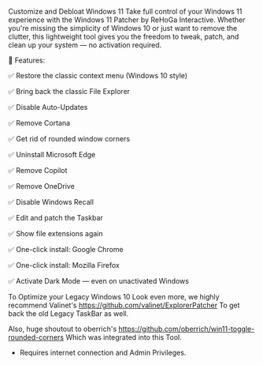 Customize and Debloat Windows 11
Take full control of your Windows 11 experience with the Windows 11 Patcher by ReHoGa Interactive. Whether you're missing the simplicity of Windows 10 or just want to remove the clutter, this lightweight tool gives you the freedom to tweak, patch, and clean up your system — no activation required.

🔧 Features:

✅ Restore the classic context menu (Windows 10 style)

✅ Bring back the classic File Explorer

✅ Disable Auto-Updates

✅ Remove Cortana

✅ Get rid of rounded window corners

✅ Uninstall Microsoft Edge

✅ Remove Copilot

✅ Remove OneDrive

✅ Disable Windows Recall

✅ Edit and patch the Taskbar

✅ Show file extensions again

✅ One-click install: Google Chrome

✅ One-click install: Mozilla Firefox

✅ Activate Dark Mode — even on unactivated Windows

To Optimize your Legacy Windows 10 Look even more, we highly recommend Valinet's
https://github.com/valinet/ExplorerPatcher
To get back the old Legacy TaskBar as well.


Also, huge shoutout to oberrich's
https://github.com/oberrich/win11-toggle-rounded-corners
Which was integrated into this Tool.

- Requires internet connection and Admin Privileges.
